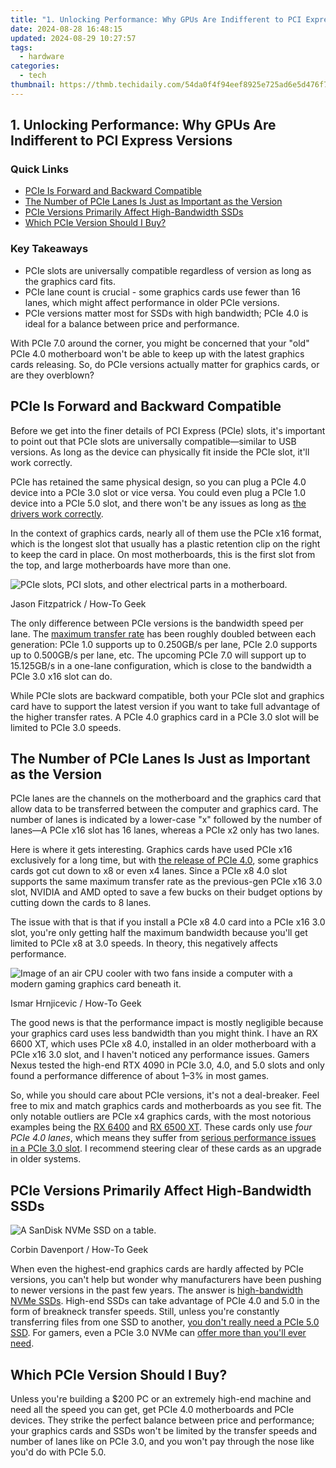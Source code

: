 ```yaml
---
title: "1. Unlocking Performance: Why GPUs Are Indifferent to PCI Express Versions"
date: 2024-08-28 16:48:15
updated: 2024-08-29 10:27:57
tags:
  - hardware
categories:
  - tech
thumbnail: https://thmb.techidaily.com/54da0f4f94eef8925e725ad6e5d476f72d3b4dfe3f3f6a2e608d839212aa9eeb.jpg
---
```


## 1. Unlocking Performance: Why GPUs Are Indifferent to PCI Express Versions

### Quick Links

* [PCIe Is Forward and Backward Compatible](https://youtube-tips.techidaily.com/uickly-create-a-youtube-animation-for-your-subscribe-button-with-filmora-for-2024/)
* [The Number of PCIe Lanes Is Just as Important as the Version](https://buynow-tips.techidaily.com/unlock-the-power-of-easy-communication-with-tango-review-highlights-text-audio-and-visual-perks/)
* [PCIe Versions Primarily Affect High-Bandwidth SSDs](https://buynow-info.techidaily.com/top-lg-65-oled-c9-tv-how-it-delivers-unmatched-clarity-and-convenience-for-passionate-viewers/)
* [Which PCIe Version Should I Buy?](https://extra-guidance.techidaily.com/2024-approved-price-friendly-nimbus-space-wide-file-vault/)

### Key Takeaways

* PCIe slots are universally compatible regardless of version as long as the graphics card fits.
* PCIe lane count is crucial - some graphics cards use fewer than 16 lanes, which might affect performance in older PCIe versions.
* PCIe versions matter most for SSDs with high bandwidth; PCIe 4.0 is ideal for a balance between price and performance.

 With PCIe 7.0 around the corner, you might be concerned that your "old" PCIe 4.0 motherboard won't be able to keep up with the latest graphics cards releasing. So, do PCIe versions actually matter for graphics cards, or are they overblown?

##  PCIe Is Forward and Backward Compatible

 Before we get into the finer details of PCI Express (PCIe) slots, it's important to point out that PCIe slots are universally compatible—similar to USB versions. As long as the device can physically fit inside the PCIe slot, it'll work correctly.

 PCIe has retained the same physical design, so you can plug a PCIe 4.0 device into a PCIe 3.0 slot or vice versa. You could even plug a PCIe 1.0 device into a PCIe 5.0 slot, and there won't be any issues as long as [the drivers work correctly](https://hardware-tips.techidaily.com/increase-your-savings-with-a-huge-80-off-the-elegoo-neptune-plus-ideal-for-big-prints/).

 In the context of graphics cards, nearly all of them use the PCIe x16 format, which is the longest slot that usually has a plastic retention clip on the right to keep the card in place. On most motherboards, this is the first slot from the top, and large motherboards have more than one.

![PCIe slots, PCI slots, and other electrical parts in a motherboard.](https://static1.howtogeekimages.com/wordpress/wp-content/uploads/2024/02/2024-02-05_16h13_28.png) 

Jason Fitzpatrick / How-To Geek

 The only difference between PCIe versions is the bandwidth speed per lane. The [maximum transfer rate](https://en.wikipedia.org/wiki/PCI%5FExpress#Hardware%5Fprotocol%5Fsummary:~:text=and%20other%20features.-,Comparison%20table,-%5Bedit%5D) has been roughly doubled between each generation: PCIe 1.0 supports up to 0.250GB/s per lane, PCIe 2.0 supports up to 0.500GB/s per lane, etc. The upcoming PCIe 7.0 will support up to 15.125GB/s in a one-lane configuration, which is close to the bandwidth a PCIe 3.0 x16 slot can do.

 While PCIe slots are backward compatible, both your PCIe slot and graphics card have to support the latest version if you want to take full advantage of the higher transfer rates. A PCIe 4.0 graphics card in a PCIe 3.0 slot will be limited to PCIe 3.0 speeds.

##  The Number of PCIe Lanes Is Just as Important as the Version

 PCIe lanes are the channels on the motherboard and the graphics card that allow data to be transferred between the computer and graphics card. The number of lanes is indicated by a lower-case "x" followed by the number of lanes—A PCIe x16 slot has 16 lanes, whereas a PCIe x2 only has two lanes.

 Here is where it gets interesting. Graphics cards have used PCIe x16 exclusively for a long time, but with [the release of PCIe 4.0](https://desktop-recording.techidaily.com/in-2024-quickcapture-stopping-and-saving-screen-moments/), some graphics cards got cut down to x8 or even x4 lanes. Since a PCIe x8 4.0 slot supports the same maximum transfer rate as the previous-gen PCIe x16 3.0 slot, NVIDIA and AMD opted to save a few bucks on their budget options by cutting down the cards to 8 lanes.

 The issue with that is that if you install a PCIe x8 4.0 card into a PCIe x16 3.0 slot, you're only getting half the maximum bandwidth because you'll get limited to PCIe x8 at 3.0 speeds. In theory, this negatively affects performance.

![Image of an air CPU cooler with two fans inside a computer with a modern gaming graphics card beneath it.](https://static1.howtogeekimages.com/wordpress/wp-content/uploads/2023/12/img20231201185642.jpg) 

Ismar Hrnjicevic / How-To Geek

 The good news is that the performance impact is mostly negligible because your graphics card uses less bandwidth than you might think. I have an RX 6600 XT, which uses PCIe x8 4.0, installed in an older motherboard with a PCIe x16 3.0 slot, and I haven't noticed any performance issues. Gamers Nexus tested the high-end RTX 4090 in PCIe 3.0, 4.0, and 5.0 slots and only found a performance difference of about 1–3% in most games.

 So, while you should care about PCIe versions, it's not a deal-breaker. Feel free to mix and match graphics cards and motherboards as you see fit. The only notable outliers are PCIe x4 graphics cards, with the most notorious examples being the [RX 6400](https://www.amazon.com/XFX-Speedster-SWFT105-Graphics-RX-64XL4SFG2/dp/B09Y7358KJ?tag=hotoge-20&ascsubtag=UUhtgUeUpU2002510&asc%5Frefurl=https%3A%2F%2Fwww.howtogeek.com%2Fthe-pcie-version-doesnt-matter-for-graphics-cards-like-you-think%2F&asc%5Fcampaign=Evergreen) and [RX 6500 XT](https://www.amazon.com/ASRock-VGA-RX6500XT-PGD-4GO/dp/B09RHQNT5K?tag=hotoge-20&ascsubtag=UUhtgUeUpU2002510&asc%5Frefurl=https%3A%2F%2Fwww.howtogeek.com%2Fthe-pcie-version-doesnt-matter-for-graphics-cards-like-you-think%2F&asc%5Fcampaign=Evergreen). These cards only use _four PCIe 4.0 lanes_, which means they suffer from [serious performance issues in a PCIe 3.0 slot](https://tools.techidaily.com). I recommend steering clear of these cards as an upgrade in older systems.

##  PCIe Versions Primarily Affect High-Bandwidth SSDs

![A SanDisk NVMe SSD on a table.](https://static1.howtogeekimages.com/wordpress/wp-content/uploads/2024/01/an-nvme-ssd.jpg) 

Corbin Davenport / How-To Geek  
  
 When even the highest-end graphics cards are hardly affected by PCIe versions, you can't help but wonder why manufacturers have been pushing to newer versions in the past few years. The answer is [high-bandwidth NVMe SSDs](https://android-transfer.techidaily.com/in-2024-how-to-transfer-contacts-from-zte-nubia-z60-ultra-to-other-android-devices-devices-drfone-by-drfone-transfer-from-android-transfer-from-android/). High-end SSDs can take advantage of PCIe 4.0 and 5.0 in the form of breakneck transfer speeds. Still, unless you're constantly transferring files from one SSD to another, [you don't really need a PCIe 5.0 SSD](https://howto.techidaily.com/4-ways-to-fix-android-blue-screen-of-death-on-honor-magic-5-drfone-by-drfone-fix-android-problems-fix-android-problems/). For gamers, even a PCIe 3.0 NVMe can [offer more than you'll ever need](https://www.techspot.com/review/2116-storage-speed-game-loading/#:~:text=There's%20also%20little%20difference%20between,not%20important%20for%20game%20loading.).

##  Which PCIe Version Should I Buy?

 Unless you're building a $200 PC or an extremely high-end machine and need all the speed you can get, get PCIe 4.0 motherboards and PCIe devices. They strike the perfect balance between price and performance; your graphics cards and SSDs won't be limited by the transfer speeds and number of lanes like on PCIe 3.0, and you won't pay through the nose like you'd do with PCIe 5.0.

<ins class="adsbygoogle"
     style="display:block"
     data-ad-format="autorelaxed"
     data-ad-client="ca-pub-7571918770474297"
     data-ad-slot="1223367746"></ins>



<ins class="adsbygoogle"
     style="display:block"
     data-ad-client="ca-pub-7571918770474297"
     data-ad-slot="8358498916"
     data-ad-format="auto"
     data-full-width-responsive="true"></ins>
